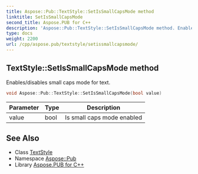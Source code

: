 ```yaml
---
title: Aspose::Pub::TextStyle::SetIsSmallCapsMode method
linktitle: SetIsSmallCapsMode
second_title: Aspose.PUB for C++
description: 'Aspose::Pub::TextStyle::SetIsSmallCapsMode method. Enables/disables small caps mode for text in C++.'
type: docs
weight: 2200
url: /cpp/aspose.pub/textstyle/setissmallcapsmode/
---
```

## TextStyle::SetIsSmallCapsMode method


Enables/disables small caps mode for text.

```cpp
void Aspose::Pub::TextStyle::SetIsSmallCapsMode(bool value)
```


| Parameter | Type | Description |
| --- | --- | --- |
| value | bool | Is small caps mode enabled |

## See Also

* Class [TextStyle](../)
* Namespace [Aspose::Pub](../../)
* Library [Aspose.PUB for C++](../../../)
